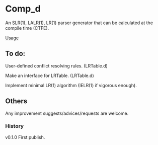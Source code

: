 # Comp_d
An SLR(1), LALR(1), LR(1) parser generator that can be calculated at the compile time (CTFE).

[Usage](https://github.com/marx-saul/Comp_d/wiki)

## To do:
User-defined conflict resolving rules. (LRTable.d)

Make an interface for LRTable. (LRTable.d)

Implement minimal LR(1) algorithm (IELR(1) if vigorous enough).

## Others
Any improvement suggests/advices/requests are welcome.

### History
v0.1.0 First publish.
